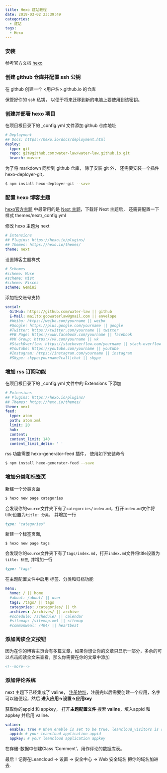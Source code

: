 ```yaml
---
title: Hexo 建站教程
date: 2019-03-02 23:39:49
categories:
  - 建站
tags:
  - Hexo
---
```


### 安装

参考官方文档 [hexo](https://hexo.io/zh-cn/docs/ )

<!--more-->

### 创建 github 仓库并配置 ssh 公钥

在 github 创建一个 <用户名>.github.io 的仓库

保管好你的 ssh 私钥， 以便于将来迁移到新的电脑上要使用到该密钥。

### 创建并部署 hexo 项目

在项目根目录下的 _config.yml 文件添加 github 仓库地址 

```yaml
# Deployment
## Docs: https://hexo.io/docs/deployment.html
deploy:
  type: git
  repo: git@github.com:water-law/water-law.github.io.git
  branch: master
```

为了将 markdown 同步到 github 仓库， 除了安装 git 外， 还需要安装一个插件 hexo-deployer-git，

```bash
$ npm install hexo-deployer-git --save
```



### 配置 hexo 博客主题

[hexo官方主题](https://hexo.io/themes/) 中最常用的是 [Next 主题](https://github.com/iissnan/hexo-theme-next)，下载好 Next 主题后， 还需要配置一下 样式 themes/next/_config.yml 

修改 hexo 主题为 next

```yaml
# Extensions
## Plugins: https://hexo.io/plugins/
## Themes: https://hexo.io/themes/
theme: next
```

设置博客主题样式

```yaml
# Schemes
#scheme: Muse
#scheme: Mist
#scheme: Pisces
scheme: Gemini
```

添加社交账号支持

```yaml
social:
  GitHub: https://github.com/water-law || github
  E-Mail: mailto:goowaterlaw@gmail.com || envelope
  #Weibo: https://weibo.com/yourname || weibo
  #Google: https://plus.google.com/yourname || google
  #Twitter: https://twitter.com/yourname || twitter
  #FB Page: https://www.facebook.com/yourname || facebook
  #VK Group: https://vk.com/yourname || vk
  #StackOverflow: https://stackoverflow.com/yourname || stack-overflow
  #YouTube: https://youtube.com/yourname || youtube
  #Instagram: https://instagram.com/yourname || instagram
  #Skype: skype:yourname?call|chat || skype
```

### 增加 rss 订阅功能

在项目根目录下的 _config.yml 文件中的 Extensions 下添加

```yaml
# Extensions
## Plugins: https://hexo.io/plugins/
## Themes: https://hexo.io/themes/
theme: next
feed:
  type: atom
  path: atom.xml
  limit: 20
  hub:
  content:
  content_limit: 140
  content_limit_delim: ' '
```

rss 功能需要 hexo-generator-feed 插件， 使用如下安装命令

```bash
$ npm install hexo-generator-feed --save
```

### 增加分类和标签页

新建一个分类页面

```bash
$ hexo new page categories
```

会发现你的`source`文件夹下有了`categorcies/index.md`，打开`index.md`文件将title设置为`title: 分类`， 并增加一行

```markdown
type: "categories"
```

新建一个标签页面,  

```
$ hexo new page tags
```

会发现你的`source`文件夹下有了`tags/index.md`，打开`index.md`文件将title设置为`title: 标签`, 并增加一行

```markdown
type: "tags"
```

在主题配置文件中启用 标签、分类和归档功能

```yaml
menu:
  home: / || home
  #about: /about/ || user
  tags: /tags/ || tags
  categories: /categories/ || th
  archives: /archives/ || archive
  #schedule: /schedule/ || calendar
  #sitemap: /sitemap.xml || sitemap
  #commonweal: /404/ || heartbeat
```

### 添加阅读全文按钮

因为在你的博客主页会有多篇文章，如果你想让你的文章只显示一部分，多余的可以点击阅读全文来查看，那么你需要在你的文章中添加

```html
<!--more-->
```

### 添加评论系统

next 主题下已经集成了 valine， [注册地址](https://leancloud.cn/)，注册完以后需要创建一个应用，名字可以随便起，然后 **进入应用->设置->应用key**

获取你的appid 和 appkey， 打开**主题配置文件** 搜索 **valine**，填入appid 和 appkey 并启用 valine. 

```yaml
valine:
  enable: true # When enable is set to be true, leancloud_visitors is recommended to be closed for the re-initialization problem within different leancloud adk version.
  appid: # your leancloud application appid
  appkey: # your leancloud application appkey
```

在存储-数据中创建Class ‘Comment’，用作评论的数据库表。

最后！记得在Leancloud -> 设置 -> 安全中心 -> Web 安全域名 把你的域名加进去.
